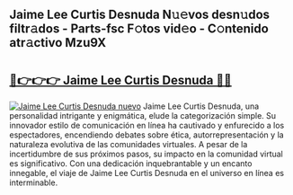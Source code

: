 ## Jaime Lee Curtis Desnuda N𝚞𝚎vos desn𝚞dos filtr𝚊dos - Parts-fsc F𝚘tos vid𝚎o - C𝚘ntenido atr𝚊ctivo Mzu9X

# <h2><a href="http://mb2yxe.tromn.icu/?c=Jaime+Lee+Curtis+Desnuda">🔗👉👉👉 Jaime Lee Curtis Desnuda 🔗🔗</a></h2>

[![Jaime Lee Curtis Desnuda nuevo](https://i.imgur.com/pEAQMta.gif)](http://mb2yxe.tromn.icu/?c=Jaime+Lee+Curtis+Desnuda)
Jaime Lee Curtis Desnuda, una personalidad intrigante y enigmática, elude la categorización simple. Su innovador estilo de comunicación en línea ha cautivado y enfurecido a los espectadores, encendiendo debates sobre ética, autorrepresentación y la naturaleza evolutiva de las comunidades virtuales. A pesar de la incertidumbre de sus próximos pasos, su impacto en la comunidad virtual es significativo. Con una dedicación inquebrantable y un encanto innegable, el viaje de Jaime Lee Curtis Desnuda en el universo en línea es interminable.
